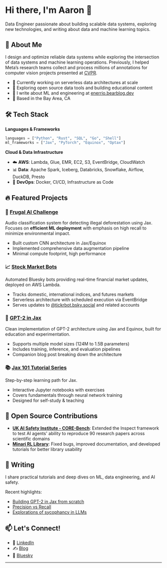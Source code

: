 # Hi there, I'm Aaron 👋

Data Engineer passionate about building scalable data systems, exploring new technologies, and writing about data and machine learning topics.

## 🚀 About Me

I design and optimize reliable data systems while exploring the intersection of data systems and machine learning operations. Previously, I helped Meta’s research teams collect and process millions of annotations for computer vision projects presented at [CVPR](https://arxiv.org/abs/2301.01795).

- 🔭 Currently working on serverless data architectures at scale
- 🌱 Exploring open source data tools and building educational content
- 📝 I write about ML and engineering at [enerrio.bearblog.dev](https://enerrio.bearblog.dev)
- 📍 Based in the Bay Area, CA

## 🛠️ Tech Stack

**Languages & Frameworks**
```python
languages = ["Python", "Rust", "SQL", "Go", "Shell"]
ml_frameworks = ["Jax", "PyTorch", "Equinox", "Optax"]
```

**Cloud & Data Infrastructure**
- ☁️ **AWS**: Lambda, Glue, EMR, EC2, S3, EventBridge, CloudWatch
- 📊 **Data**: Apache Spark, Iceberg, Databricks, Snowflake, Airflow, DuckDB, Presto
- 🐳 **DevOps**: Docker, CI/CD, Infrastructure as Code

## 🔥 Featured Projects

### 🤖 [Frugal AI Challenge](https://github.com/enerrio/frugalchainsaw)
Audio classification system for detecting illegal deforestation using Jax. Focuses on **efficient ML deployment** with emphasis on high recall to minimize environmental impact.
- Built custom CNN architecture in Jax/Equinox
- Implemented comprehensive data augmentation pipeline
- Minimal compute footprint, high performance

### 📈 [Stock Market Bots](https://github.com/enerrio/stock-bots)
Automated Bluesky bots providing real-time financial market updates, deployed on AWS Lambda.
- Tracks domestic, international indices, and futures markets
- Serverless architecture with scheduled execution via EventBridge
- Serves updates to [@tickrbot.bsky.social](https://bsky.app/profile/tickrbot.bsky.social) and related accounts

### 🧠 [GPT-2 in Jax](https://github.com/enerrio/jax-transformer)
Clean implementation of GPT-2 architecture using Jax and Equinox, built for education and experimentation.
- Supports multiple model sizes (124M to 1.5B parameters)
- Includes training, inference, and evaluation pipelines
- Companion blog post breaking down the architecture

### 📚 [Jax 101 Tutorial Series](https://github.com/enerrio/jax-101)
Step-by-step learning path for Jax.
- Interactive Jupyter notebooks with exercises
- Covers fundamentals through neural network training
- Designed for self-study & teaching

## 🤝 Open Source Contributions

- **[UK AI Safety Institute - CORE-Bench](https://github.com/UKGovernmentBEIS/inspect_evals)**: Extended the Inspect framework to test AI agents' ability to reproduce 90 research papers across scientific domains
- **[Minari RL Library](https://github.com/Farama-Foundation/Minari)**: Fixed bugs, improved documentation, and developed tutorials for better library usability

## 📝 Writing

I share practical tutorials and deep dives on ML, data engineering, and AI safety.

Recent highlights:
* [Building GPT-2 in Jax from scratch](https://enerrio.bearblog.dev/gpt2-in-jax/)
* [Precision vs Recall](https://enerrio.bearblog.dev/precision-recall/)
* [Explorations of sycophancy in LLMs](https://enerrio.bearblog.dev/sycophancy/)

## 📫 Let's Connect!

- 💼 [LinkedIn](https://linkedin.com/in/aaronmar)
- ✍️ [Blog](https://enerrio.bearblog.dev)
- 🦋 [Bluesky](https://bsky.app/profile/enerrio.bsky.social)

---
